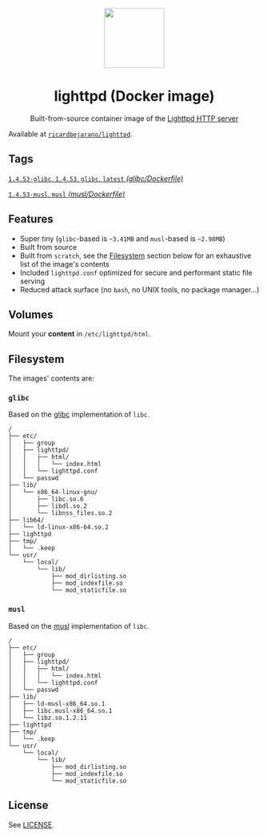 <p align=center><img src=https://emojipedia-us.s3.dualstack.us-west-1.amazonaws.com/thumbs/320/apple/155/satellite_1f6f0.png width=120px></p>
<h1 align=center>lighttpd (Docker image)</h1>
<p align=center>Built-from-source container image of the <a href=https://www.lighttpd.net/>Lighttpd HTTP server</a></p>

Available at [`ricardbejarano/lighttpd`](https://hub.docker.com/r/ricardbejarano/lighttpd).


## Tags

[`1.4.53-glibc`, `1.4.53`, `glibc`, `latest` *(glibc/Dockerfile)*](https://github.com/ricardbejarano/lighttpd/blob/master/glibc/Dockerfile)

[`1.4.53-musl`, `musl` *(musl/Dockerfile)*](https://github.com/ricardbejarano/lighttpd/blob/master/musl/Dockerfile)


## Features

* Super tiny (`glibc`-based is `~3.41MB` and `musl`-based is `~2.98MB`)
* Built from source
* Built from `scratch`, see the [Filesystem](#Filesystem) section below for an exhaustive list of the image's contents
* Included `lighttpd.conf` optimized for secure and performant static file serving
* Reduced attack surface (no `bash`, no UNIX tools, no package manager...)

## Volumes

Mount your **content** in `/etc/lighttpd/html`.


## Filesystem

The images' contents are:

### `glibc`

Based on the [glibc](https://www.gnu.org/software/libc/) implementation of `libc`.

```
/
├── etc/
│   ├── group
│   ├── lighttpd/
│   │   ├── html/
│   │   │   └── index.html
│   │   └── lighttpd.conf
│   └── passwd
├── lib/
│   └── x86_64-linux-gnu/
│       ├── libc.so.6
│       ├── libdl.so.2
│       └── libnss_files.so.2
├── lib64/
│   └── ld-linux-x86-64.so.2
├── lighttpd
├── tmp/
│   └── .keep
└── usr/
    └── local/
        └── lib/
            ├── mod_dirlisting.so
            ├── mod_indexfile.so
            └── mod_staticfile.so
```

### `musl`

Based on the [musl](https://www.musl-libc.org/) implementation of `libc`.

```
/
├── etc/
│   ├── group
│   ├── lighttpd/
│   │   ├── html/
│   │   │   └── index.html
│   │   └── lighttpd.conf
│   └── passwd
├── lib/
│   ├── ld-musl-x86_64.so.1
│   ├── libc.musl-x86_64.so.1
│   └── libz.so.1.2.11
├── lighttpd
├── tmp/
│   └── .keep
└── usr/
    └── local/
        └── lib/
            ├── mod_dirlisting.so
            ├── mod_indexfile.so
            └── mod_staticfile.so
```


## License

See [LICENSE](https://github.com/ricardbejarano/lighttpd/blob/master/LICENSE).
